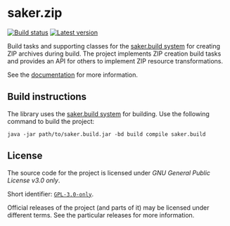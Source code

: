 # saker.zip

[![Build status](https://img.shields.io/azure-devops/build/sakerbuild/de616c64-828e-4ce3-80fa-188c45b0e923/4/master)](https://dev.azure.com/sakerbuild/saker.zip/_build) [![Latest version](https://mirror.nest.saker.build/badges/saker.zip/version.svg)](https://nest.saker.build/package/saker.zip "saker.zip | saker.nest")

Build tasks and supporting classes for the [saker.build system](https://saker.build) for creating ZIP archives during build. The project implements ZIP creation build tasks and provides an API for others to implement ZIP resource transformations.

See the [documentation](https://saker.build/saker.zip/doc/) for more information.

## Build instructions

The library uses the [saker.build system](https://saker.build) for building. Use the following command to build the project:

```
java -jar path/to/saker.build.jar -bd build compile saker.build
```

## License

The source code for the project is licensed under *GNU General Public License v3.0 only*.

Short identifier: [`GPL-3.0-only`](https://spdx.org/licenses/GPL-3.0-only.html).

Official releases of the project (and parts of it) may be licensed under different terms. See the particular releases for more information.
